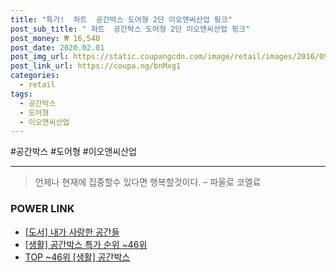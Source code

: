 ```yaml
--- 
title: "특가!  하트  공간박스 도어형 2단 이오앤씨산업 핑크" 
post_sub_title: " 하트  공간박스 도어형 2단 이오앤씨산업 핑크" 
post_money: ₩ 16,540 
post_date: 2020.02.01 
post_img_url: https://static.coupangcdn.com/image/retail/images/2016/09/09/16/9/d5a66a9f-2b51-452f-a61b-4f45548e848c.jpg 
post_link_url: https://coupa.ng/bnMxg1 
categories: 
  - retail 
tags: 
  - 공간박스 
  - 도어형 
  - 이오앤씨산업 
--- 
```

  #공간박스 #도어형 #이오앤씨산업 
<hr> 

> 언제나 현재에 집중할수 있다면 행복할것이다. – 파울로 코엘료 


### POWER LINK

* <a href="https://blog.naver.com/an0733/221788623285" target="_blank">[도서] 내가 사랑한 공간들</a>
* <a href="https://blog.naver.com/sakai111/221792236652" target="_blank"> [생활] 공간박스 특가 순위 ~46위</a>
* <a href="https://blog.naver.com/an0733/221792236650" target="_blank"> TOP ~46위 [생활] 공간박스</a>
